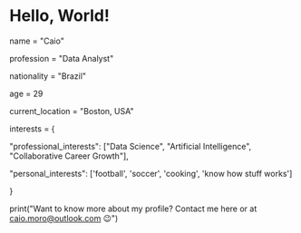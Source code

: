 # Hello, World!

name = "Caio"

profession = "Data Analyst"

nationality = "Brazil"

age = 29

current_location = "Boston, USA"

interests = {

  "professional_interests": ["Data Science", "Artificial Intelligence", "Collaborative Career Growth"],

  "personal_interests": ['football', 'soccer', 'cooking', 'know how stuff works']

}

print("Want to know more about my profile? Contact me here or at caio.moro@outlook.com 😉")

